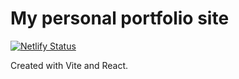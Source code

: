 # My personal portfolio site

[![Netlify Status](https://api.netlify.com/api/v1/badges/d3e8cb77-96d5-4dbd-8b47-f4ae77088eba/deploy-status)](https://app.netlify.com/sites/jacobfm/deploys)

Created with Vite and React.
